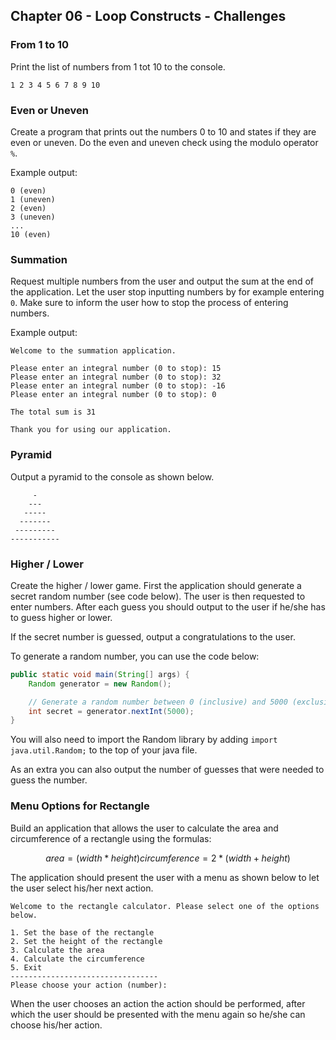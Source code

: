 ## Chapter 06 - Loop Constructs - Challenges

### From 1 to 10

Print the list of numbers from 1 tot 10 to the console.

```text
1 2 3 4 5 6 7 8 9 10
```

### Even or Uneven

Create a program that prints out the numbers 0 to 10 and states if they are even or uneven. Do the even and uneven check using the modulo operator `%`.

Example output:

```text
0 (even)
1 (uneven)
2 (even)
3 (uneven)
...
10 (even)
```

### Summation

Request multiple numbers from the user and output the sum at the end of the application. Let the user stop inputting numbers by for example entering `0`. Make sure to inform the user how to stop the process of entering numbers.

Example output:

```text
Welcome to the summation application.

Please enter an integral number (0 to stop): 15
Please enter an integral number (0 to stop): 32
Please enter an integral number (0 to stop): -16
Please enter an integral number (0 to stop): 0

The total sum is 31

Thank you for using our application.
```

### Pyramid

Output a pyramid to the console as shown below.

```text
     -
    ---
   -----
  -------
 ---------
-----------
```

### Higher / Lower

Create the higher / lower game. First the application should generate a secret random number (see code below). The user is then requested to enter numbers. After each guess you should output to the user if he/she has to guess higher or lower.

If the secret number is guessed, output a congratulations to the user.

To generate a random number, you can use the code below:

```java
public static void main(String[] args) {
    Random generator = new Random();

    // Generate a random number between 0 (inclusive) and 5000 (exclusive)
    int secret = generator.nextInt(5000);
}
```

You will also need to import the Random library by adding `import java.util.Random;` to the top of your java file.

As an extra you can also output the number of guesses that were needed to guess the number.

### Menu Options for Rectangle

Build an application that allows the user to calculate the area and circumference of a rectangle using the formulas:

```math
area = (width * height)
circumference = 2 * (width + height)
```

The application should present the user with a menu as shown below to let the user select his/her next action.

```text
Welcome to the rectangle calculator. Please select one of the options below.

1. Set the base of the rectangle
2. Set the height of the rectangle
3. Calculate the area
4. Calculate the circumference
5. Exit
---------------------------------
Please choose your action (number):
```

When the user chooses an action the action should be performed, after which the user should be presented with the menu again so he/she can choose his/her action.